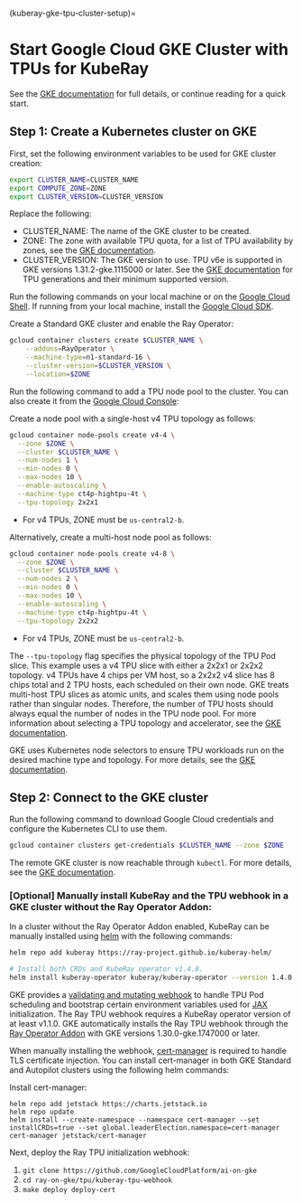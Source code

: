 (kuberay-gke-tpu-cluster-setup)=

# Start Google Cloud GKE Cluster with TPUs for KubeRay

See the [GKE documentation](<https://cloud.google.com/kubernetes-engine/docs/how-to/tpus>) for full details, or continue reading for a quick start.

## Step 1: Create a Kubernetes cluster on GKE

First, set the following environment variables to be used for GKE cluster creation:
```sh
export CLUSTER_NAME=CLUSTER_NAME
export COMPUTE_ZONE=ZONE
export CLUSTER_VERSION=CLUSTER_VERSION
```
Replace the following:
- CLUSTER_NAME: The name of the GKE cluster to be created.
- ZONE: The zone with available TPU quota, for a list of TPU availability by zones, see the [GKE documentation](https://cloud.google.com/tpu/docs/regions-zones).
- CLUSTER_VERSION: The GKE version to use. TPU v6e is supported in GKE versions 1.31.2-gke.1115000 or later. See the [GKE documentation](https://cloud.google.com/tpu/docs/tpus-in-gke#tpu-machine-types) for TPU generations and their minimum supported version.

Run the following commands on your local machine or on the [Google Cloud Shell](https://cloud.google.com/shell). If running from your local machine, install the [Google Cloud SDK](https://cloud.google.com/sdk/docs/install).

Create a Standard GKE cluster and enable the Ray Operator:

```sh
gcloud container clusters create $CLUSTER_NAME \
    --addons=RayOperator \
    --machine-type=n1-standard-16 \
    --cluster-version=$CLUSTER_VERSION \
    --location=$ZONE
```

Run the following command to add a TPU node pool to the cluster. You can also create it from the [Google Cloud Console](https://cloud.google.com/kubernetes-engine/docs/how-to/tpus#console):

Create a node pool with a single-host v4 TPU topology as follows:
```sh
gcloud container node-pools create v4-4 \
  --zone $ZONE \
  --cluster $CLUSTER_NAME \
  --num-nodes 1 \
  --min-nodes 0 \
  --max-nodes 10 \
  --enable-autoscaling \
  --machine-type ct4p-hightpu-4t \
  --tpu-topology 2x2x1
```
- For v4 TPUs, ZONE must be `us-central2-b`.

Alternatively, create a multi-host node pool as follows:

```sh
gcloud container node-pools create v4-8 \
  --zone $ZONE \
  --cluster $CLUSTER_NAME \
  --num-nodes 2 \
  --min-nodes 0 \
  --max-nodes 10 \
  --enable-autoscaling \
  --machine-type ct4p-hightpu-4t \
  --tpu-topology 2x2x2
```
- For v4 TPUs, ZONE must be `us-central2-b`.

The `--tpu-topology` flag specifies the physical topology of the TPU Pod slice. This example uses a v4 TPU slice with either a 2x2x1 or 2x2x2 topology. v4 TPUs have 4 chips per VM host, so a 2x2x2 v4 slice has 8 chips total and 2 TPU hosts, each scheduled on their own node. GKE treats multi-host TPU slices as atomic units, and scales them using node pools rather than singular nodes. Therefore, the number of TPU hosts should always equal the number of nodes in the TPU node pool. For more information about selecting a TPU topology and accelerator, see the [GKE documentation](https://cloud.google.com/kubernetes-engine/docs/concepts/tpus).

GKE uses Kubernetes node selectors to ensure TPU workloads run on the desired machine type and topology.
For more details, see the [GKE documentation](https://cloud.google.com/kubernetes-engine/docs/how-to/tpus#workload_preparation).

## Step 2: Connect to the GKE cluster

Run the following command to download Google Cloud credentials and configure the Kubernetes CLI to use them.

```sh
gcloud container clusters get-credentials $CLUSTER_NAME --zone $ZONE
```

The remote GKE cluster is now reachable through `kubectl`. For more details, see the [GKE documentation](https://cloud.google.com/kubernetes-engine/docs/how-to/cluster-access-for-kubectl).


### [Optional] Manually install KubeRay and the TPU webhook in a GKE cluster without the Ray Operator Addon:

In a cluster without the Ray Operator Addon enabled, KubeRay can be manually installed using [helm](https://ray-project.github.io/kuberay/deploy/helm/) with the following commands:

```sh
helm repo add kuberay https://ray-project.github.io/kuberay-helm/

# Install both CRDs and KubeRay operator v1.4.0.
helm install kuberay-operator kuberay/kuberay-operator --version 1.4.0
```

GKE provides a [validating and mutating webhook](https://github.com/ai-on-gke/kuberay-tpu-webhook) to handle TPU Pod scheduling and bootstrap certain environment variables used for [JAX](https://github.com/google/jax) initialization. The Ray TPU webhook requires a KubeRay operator version of at least v1.1.0. GKE automatically installs the Ray TPU webhook through the [Ray Operator Addon](https://cloud.google.com/kubernetes-engine/docs/add-on/ray-on-gke/how-to/enable-ray-on-gke) with GKE versions 1.30.0-gke.1747000 or later.

When manually installing the webhook, [cert-manager](https://github.com/cert-manager/cert-manager) is required to handle TLS certificate injection. You can install cert-manager in both GKE Standard and Autopilot clusters using the following helm commands:

Install cert-manager:
```
helm repo add jetstack https://charts.jetstack.io
helm repo update
helm install --create-namespace --namespace cert-manager --set installCRDs=true --set global.leaderElection.namespace=cert-manager cert-manager jetstack/cert-manager
```

Next, deploy the Ray TPU initialization webhook:
1. `git clone https://github.com/GoogleCloudPlatform/ai-on-gke`
2. `cd ray-on-gke/tpu/kuberay-tpu-webhook`
3. `make deploy deploy-cert`
